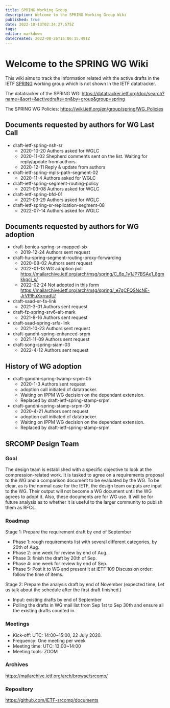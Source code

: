 ```yaml
---
title: SPRING Working Group
description: Welcome to the SPRING Working Group Wiki
published: true
date: 2022-10-13T02:34:27.575Z
tags: 
editor: markdown
dateCreated: 2022-08-26T15:06:15.491Z
---
```


# Welcome to the SPRING WG Wiki

This wiki aims to track the information related with the active drafts in the IETF [SPRING](https://datatracker.ietf.org/group/spring/) working group which is not shown in the IETF datatracker. 

The datatracker of the SPRING WG:
https://datatracker.ietf.org/doc/search?name=&sort=&activedrafts=on&by=group&group=spring

The SPRING WG Policies:
https://wiki.ietf.org/en/group/spring/WG_Policies


## Documents requested by authors for WG Last Call
* draft-ietf-spring-nsh-sr 
   * 2020-10-20 Authors asked for WGLC
   * 2020-11-02 Shepherd comments sent on the list. Waiting for reply/update from authors.
   * 2020-12-11 Reply & update from authors
* draft-ietf-spring-mpls-path-segment-02 
   * 2020-11-4 Authors asked for WGLC
* draft-ietf-spring-segment-routing-policy
   * 2021-03-08 Authors asked for WGLC
* draft-ietf-spring-bfd-01
   * 2021-03-29 Authors asked for WGLC
* draft-ietf-spring-sr-replication-segment-08
   * 2022-07-14 Authors asked for WGLC

## Documents requested by authors for WG adoption

* draft-bonica-spring-sr-mapped-six
   * 2019-12-24 Authors sent request
* draft-hu-spring-segment-routing-proxy-forwarding
   * 2020-08-02 Authors sent request
   * 2022-01-13 WG adoption poll https://mailarchive.ietf.org/arch/msg/spring/C_6p_1y1JP7BSAe1_8gmkkgci_s/
   * 2022-02-24 Not adopted in this form https://mailarchive.ietf.org/arch/msg/spring/_e7gCFQSNcNE-JrVPIFuXxrradU/
* draft-saad-sr-fa-link
   * 2021-3-01 Authors sent request
* draft-fz-spring-srv6-alt-mark
   * 2021-8-16 Authors sent request
* draft-saad-spring-srfa-link
   * 2021-10-23 Authors sent request
* draft-gandhi-spring-enhanced-srpm
   * 2021-11-09 Authors sent request
* draft-song-spring-siam-03
   * 2022-4-12 Authors sent request

## History of WG adoption
* draft-gandhi-spring-twamp-srpm-05
   * 2020-1-3 Authors sent request
   * adoption call initiated cf datatracker.
   * Waiting on IPPM WG decision on the dependant extension.
   * Replaced by draft-ietf-spring-stamp-srpm.
* draft-gandhi-spring-stamp-srpm-00
   * 2020-4-21 Authors sent request
   * adoption call initiated cf datatracker.
   * Waiting on IPPM WG decision on the dependant extension.
   * Replaced by draft-ietf-spring-stamp-srpm.

## SRCOMP Design Team

### Goal 
The design team is established with a specific objective to look at the compression-related work. It is tasked to agree on a requirements proposal to the WG and a comparison document to be evaluated by the WG.  To be clear, as is the normal case for the IETF, the design team outputs are input to the WG.  Their output will not become a WG document until the WG agrees to adopt it.  Also, these documents are for WG use.  It will be for future analysis as to whether it is useful to the larger community to publish them as RFCs.

### Roadmap  
Stage 1: Prepare the requirement draft by end of September
-	Phase 1:  rough requirements list with several different categories, by 20th of Aug. 
-	Phase 2:  one week for review by end of Aug.
-	Phase 3:  finish the draft by 20th of Sep.
-	Phase 4:  one week for review by end of Sep.
-	Phase 5:  Post it to WG and present it at IETF 109 
   Discussion order: follow the time of items.

Stage 2: Prepare the analysis draft by end of November (expected time, Let us talk about the schedule after the first draft finished.)
-	Input: existing drafts by end of September
-	Polling the drafts in WG mail list from Sep 1st to Sep 30th and ensure all the existing drafts counted in. 

### Meetings  
- Kick-off: UTC: 14:00~15:00, 22 July 2020. 
- Frequency: One meeting per week
- Meeting time: UTC: 13:00~14:00
- Meeting tools: ZOOM

### Archives  
https://mailarchive.ietf.org/arch/browse/srcomp/

### Repository  
https://github.com/IETF-srcomp/documents
